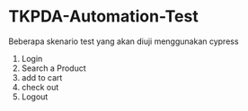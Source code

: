 # TKPDA-Automation-Test

Beberapa skenario test yang akan diuji menggunakan cypress
  1. Login
  2. Search a Product
  3. add to cart
  4. check out
  5. Logout
